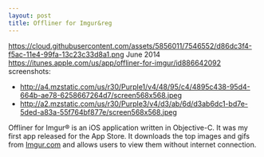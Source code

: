 ```yaml
---
layout: post
title: Offliner for Imgur&reg
---
```


https://cloud.githubusercontent.com/assets/5856011/7546552/d86dc3f4-f5ac-11e4-99fa-13c23c33d8a1.png
June 2014
https://itunes.apple.com/us/app/offliner-for-imgur/id886642092
screenshots:
  - http://a4.mzstatic.com/us/r30/Purple1/v4/48/95/c4/4895c438-95d4-664b-ae78-6258667264d7/screen568x568.jpeg
  - http://a2.mzstatic.com/us/r30/Purple3/v4/d3/ab/6d/d3ab6dc1-bd7e-5ded-a83a-55f764bf877e/screen568x568.jpeg

Offliner for Imgur&reg; is an iOS application written in Objective-C. It was my first app released for the App Store. It downloads the top images and gifs from [Imgur.com](http://imgur.com) and allows users to view them without internet connection.